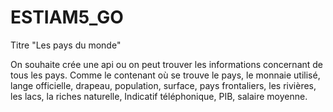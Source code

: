 # ESTIAM5_GO
Titre "Les pays du monde"

On souhaite crée une api ou on peut trouver les informations concernant de tous les pays.
Comme le contenant où se trouve le pays, le monnaie utilisé, lange officielle, drapeau, population, surface, pays frontaliers, les rivières, les lacs, la riches naturelle, Indicatif téléphonique, PIB, salaire moyenne.  
